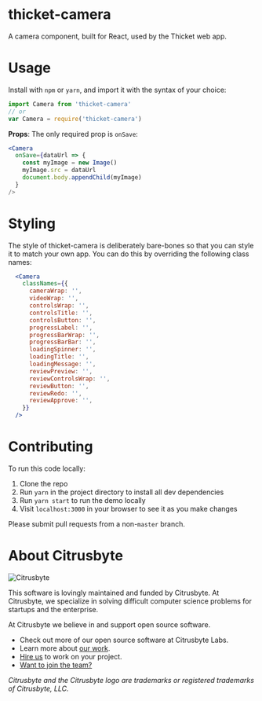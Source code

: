 # thicket-camera

A camera component, built for React, used by the Thicket web app.

# Usage

Install with `npm` or `yarn`, and import it with the syntax of your choice:

``` js
import Camera from 'thicket-camera'
// or
var Camera = require('thicket-camera')
```

**Props**: The only required prop is `onSave`:

``` jsx
<Camera
  onSave={dataUrl => {
    const myImage = new Image()
    myImage.src = dataUrl
    document.body.appendChild(myImage)
  }
/>
```

# Styling

The style of thicket-camera is deliberately bare-bones so that you can style it to match your own app. You can do this by overriding the following class names:

``` jsx
  <Camera
    classNames={{
      cameraWrap: '',
      videoWrap: '',
      controlsWrap: '',
      controlsTitle: '',
      controlsButton: '',
      progressLabel: '',
      progressBarWrap: '',
      progressBarBar: '',
      loadingSpinner: '',
      loadingTitle: '',
      loadingMessage: '',
      reviewPreview: '',
      reviewControlsWrap: '',
      reviewButton: '',
      reviewRedo: '',
      reviewApprove: '',
    }}
  />
```

# Contributing

To run this code locally:

1. Clone the repo
2. Run `yarn` in the project directory to install all dev dependencies
3. Run `yarn start` to run the demo locally
4. Visit `localhost:3000` in your browser to see it as you make changes

Please submit pull requests from a non-`master` branch.

# About Citrusbyte

![Citrusbyte](http://i.imgur.com/W6eISI3.png)

This software is lovingly maintained and funded by Citrusbyte. At Citrusbyte, we specialize in solving difficult computer science problems for startups and the enterprise.

At Citrusbyte we believe in and support open source software.

* Check out more of our open source software at Citrusbyte Labs.
* Learn more about [our work](https://citrusbyte.com/portfolio).
* [Hire us](https://citrusbyte.com/contact) to work on your project.
* [Want to join the team?](http://careers.citrusbyte.com)

*Citrusbyte and the Citrusbyte logo are trademarks or registered trademarks of Citrusbyte, LLC.*
